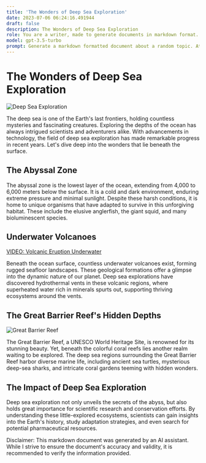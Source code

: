 ```yaml
---
title: 'The Wonders of Deep Sea Exploration'
date: 2023-07-06 06:24:16.491944
draft: false
description: The Wonders of Deep Sea Exploration
role: You are a writer, made to generate documents in markdown format. It is very important that all of the documents you generate are in valid markdown format.
model: gpt-3.5-turbo
prompt: Generate a markdown formatted document about a random topic. At the bottom, include a disclaimer explaining that the document was generated by you. The first line of the document should be the title. Make sure that the entire document is in proper markdown format, using a mix of various tags to make the document visually appealing.
---
```


# The Wonders of Deep Sea Exploration

![Deep Sea Exploration](https://www.example.com/deep-sea-exploration.jpg)

The deep sea is one of the Earth's last frontiers, holding countless mysteries and fascinating creatures. Exploring the depths of the ocean has always intrigued scientists and adventurers alike. With advancements in technology, the field of deep sea exploration has made remarkable progress in recent years. Let's dive deep into the wonders that lie beneath the surface.

## The Abyssal Zone

The abyssal zone is the lowest layer of the ocean, extending from 4,000 to 6,000 meters below the surface. It is a cold and dark environment, enduring extreme pressure and minimal sunlight. Despite these harsh conditions, it is home to unique organisms that have adapted to survive in this unforgiving habitat. These include the elusive anglerfish, the giant squid, and many bioluminescent species.

## Underwater Volcanoes

[VIDEO: Volcanic Eruption Underwater](https://www.youtube.com/watch?v=xyz123)

Beneath the ocean surface, countless underwater volcanoes exist, forming rugged seafloor landscapes. These geological formations offer a glimpse into the dynamic nature of our planet. Deep sea explorations have discovered hydrothermal vents in these volcanic regions, where superheated water rich in minerals spurts out, supporting thriving ecosystems around the vents.

## The Great Barrier Reef's Hidden Depths

![Great Barrier Reef](https://www.example.com/great-barrier-reef.jpg)

The Great Barrier Reef, a UNESCO World Heritage Site, is renowned for its stunning beauty. Yet, beneath the colorful coral reefs lies another realm waiting to be explored. The deep sea regions surrounding the Great Barrier Reef harbor diverse marine life, including ancient sea turtles, mysterious deep-sea sharks, and intricate coral gardens teeming with hidden wonders.

## The Impact of Deep Sea Exploration

Deep sea exploration not only unveils the secrets of the abyss, but also holds great importance for scientific research and conservation efforts. By understanding these little-explored ecosystems, scientists can gain insights into the Earth's history, study adaptation strategies, and even search for potential pharmaceutical resources.

Disclaimer: This markdown document was generated by an AI assistant. While I strive to ensure the document's accuracy and validity, it is recommended to verify the information provided.